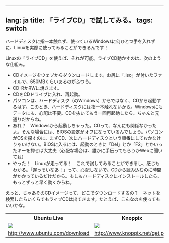 

---
lang: ja
title: 「ライブCD」で試してみる。
tags: switch
---

ハードディスクに指一本触れず、使っているWindowsに何ひとつ手を入れずに、Linuxを実際に使ってみることができるんです！

Linuxの「ライブCD」を使えば、それが可能。ライブCD動かすのは、次のような仕組み。

<ul>

<li>CDイメージをウェブからダウンロードします。お尻に「.iso」が付いたファイルで、650MBくらいあるのがふつう。</li>

<li>CD-RかRWに焼きます。</li>

<li>CDをCDドライブに入れ、再起動。</li>

<li>パソコンは、ハードディスク（のWindows）からではなく、CDから起動するはず。このとき、ハードディスクには指一本触れないから。Windowsにもデータにも、心配は不要。CDを抜いてもう一回再起動したら、ちゃんと元通りだからね。</li>

<li>あれ？　Windowsから起動しちゃった。CDって、なんにも関係なかったよ。そんな場合には、BIOSの設定がオフになっているんでしょう。パソコンがOSを探すのに、まずCD、次にハードディスクという順番にしておかなけりゃいけない。BIOSに入るには、起動のときに「Del」とか「F2」とかいったキーを押せば大丈夫（心配な場合は、誰かに手伝ってもらうかWebに聞いてね）</li>

<li>やった！　Linuxが走ってる！　これで試してみることができるし、感じもわかる。「遅っそいなあ！」って、心配しないで。CDから読み込むのに時間がかかっているだけだから。もしもハードディスクにインストールしたら、もっとずっと早く動くからね。</li>

</ul>

えっと、じゃあそのCDイメージって、どこでダウンロードするの？　ネットを検索したらいくらでもライブCDは出てきます。たとえば、こんなのを使ってもいいかな。

<table cols="2">
<tr>
<th>Ubuntu Live</th>
<th>Knoppix</th>
</tr>

<tr>
<td><a href="Images/ubuntu.png"><img src="Images/ubuntu_thumbnail.png" /></a></td>
<td><a href="Images/knoppix.png"><img src="Images/knoppix_thumbnail.png" /></a></td>
</tr>

<tr>
<td><a 
href="http://www.ubuntu.com/download">http://www.ubuntu.com/download</a></td>
<td><a 
href="http://www.knoppix.net/get.php">http://www.knoppix.net/get.php</a></td>
</tr>

</table>

